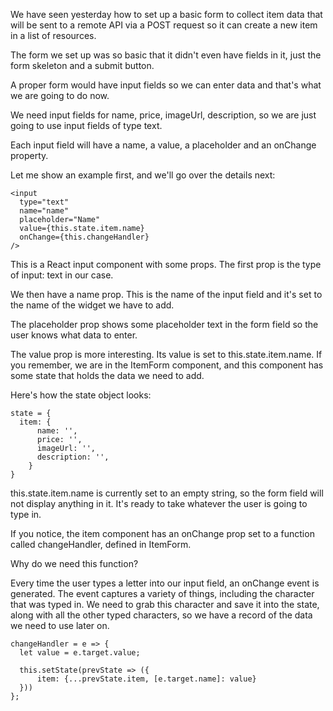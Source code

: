 We have seen yesterday how to set up a basic form to collect item data that will
be sent to a remote API via a POST request so it can create a new item in a list of resources.

The form we set up was so basic that it didn't even have fields in it, just the
form skeleton and a submit button.

A proper form would have input fields so we can enter data and that's what we
are going to do now.

We need input fields for name, price, imageUrl, description, so we are just going to use input fields of type text.

Each input field will have a name, a value, a placeholder and an onChange
property.

Let me show an example first, and we'll go over the details next:

```
<input
  type="text"
  name="name"
  placeholder="Name"
  value={this.state.item.name}
  onChange={this.changeHandler}
/>
```

This is a React input component with  some props. 
The first prop is the type of input: text in our case.

We then have a name prop. This is the name of the input field and it's set to
the name of the widget we have to add.

The placeholder prop shows some placeholder text in the form field so the user
knows what data to enter.

The value prop is more interesting. Its value is set to this.state.item.name.
If you remember, we are in the ItemForm component, and this component has some
state that holds the data we need to add.

Here's how the state object looks:

```
state = {
  item: {
      name: '',
      price: '',
      imageUrl: '',
      description: '',
    }
}
```

this.state.item.name is currently set to an empty string, so the form field will
not display anything in it. It's ready to take whatever the user is going to
type in.

If you notice, the item component has an onChange prop set to a function called
changeHandler, defined in ItemForm.

Why do we need this function?

Every time the user types a letter into our input field, an onChange event is
generated. The event captures a variety of things, including the character that
was typed in.
We need to grab this character and save it into the state, along with all the
other typed characters, so we have a record of the data we need to use later on.

```
changeHandler = e => {
  let value = e.target.value;

  this.setState(prevState => ({
      item: {...prevState.item, [e.target.name]: value}
  }))
};
```






